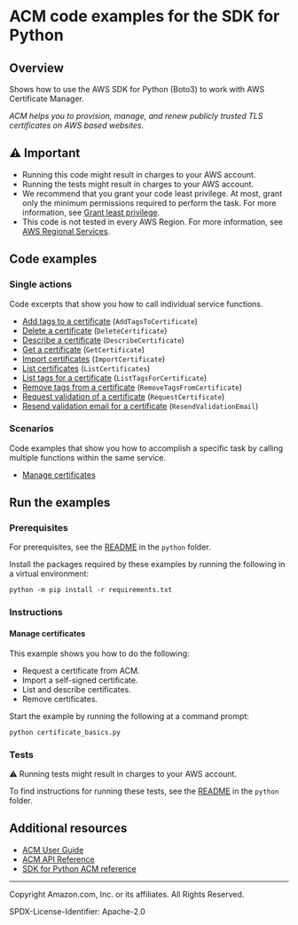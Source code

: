 <!--Generated by WRITEME on 2023-01-25 00:16:53.834690 (UTC)-->
# ACM code examples for the SDK for Python

## Overview

Shows how to use the AWS SDK for Python (Boto3) to work with AWS Certificate Manager.

<!--custom.overview.start-->
<!--custom.overview.end-->

*ACM helps you to provision, manage, and renew publicly trusted TLS certificates on AWS based websites.*

## ⚠ Important

* Running this code might result in charges to your AWS account.
* Running the tests might result in charges to your AWS account.
* We recommend that you grant your code least privilege. At most, grant only the minimum permissions required to perform the task. For more information, see [Grant least privilege](https://docs.aws.amazon.com/IAM/latest/UserGuide/best-practices.html#grant-least-privilege).
* This code is not tested in every AWS Region. For more information, see [AWS Regional Services](https://aws.amazon.com/about-aws/global-infrastructure/regional-product-services).

<!--custom.important.start-->
<!--custom.important.end-->

## Code examples
### Single actions

Code excerpts that show you how to call individual service functions.

* [Add tags to a certificate](certificate_basics.py#L155) (`AddTagsToCertificate`)
* [Delete a certificate](certificate_basics.py#L140) (`DeleteCertificate`)
* [Describe a certificate](certificate_basics.py#L36) (`DescribeCertificate`)
* [Get a certificate](certificate_basics.py#L58) (`GetCertificate`)
* [Import certificates](certificate_basics.py#L118) (`ImportCertificate`)
* [List certificates](certificate_basics.py#L76) (`ListCertificates`)
* [List tags for a certificate](certificate_basics.py#L174) (`ListTagsForCertificate`)
* [Remove tags from a certificate](certificate_basics.py#L194) (`RemoveTagsFromCertificate`)
* [Request validation of a certificate](certificate_basics.py#L221) (`RequestCertificate`)
* [Resend validation email for a certificate](certificate_basics.py#L265) (`ResendValidationEmail`)

### Scenarios

Code examples that show you how to accomplish a specific task by calling multiple
functions within the same service.

* [Manage certificates](certificate_basics.py) 

## Run the examples

### Prerequisites

For prerequisites, see the [README](../../README.md#Prerequisites) in the `python` folder.

Install the packages required by these examples by running the following in a virtual environment:

```
python -m pip install -r requirements.txt
```

<!--custom.prerequisites.start-->
<!--custom.prerequisites.end-->

### Instructions

<!--custom.instructions.start-->
<!--custom.instructions.end-->


#### Manage certificates

This example shows you how to do the following:

* Request a certificate from ACM.
* Import a self-signed certificate.
* List and describe certificates.
* Remove certificates.

Start the example by running the following at a command prompt:

```
python certificate_basics.py
```

<!--custom.scenarios.acm_Usage_ImportListRemove.start-->
<!--custom.scenarios.acm_Usage_ImportListRemove.end-->

### Tests

⚠ Running tests might result in charges to your AWS account.

To find instructions for running these tests, see the [README](../../README.md#Tests)
in the `python` folder.

<!--custom.tests.start-->
<!--custom.tests.end-->

## Additional resources

* [ACM User Guide](https://docs.aws.amazon.com/acm/latest/userguide/acm-overview.html)
* [ACM API Reference](https://docs.aws.amazon.com/acm/latest/APIReference/Welcome.html)
* [SDK for Python ACM reference](https://boto3.amazonaws.com/v1/documentation/api/latest/reference/services/acm.html)

<!--custom.resources.start-->
<!--custom.resources.end-->

---

Copyright Amazon.com, Inc. or its affiliates. All Rights Reserved.

SPDX-License-Identifier: Apache-2.0